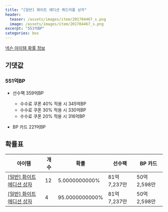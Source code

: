 ```yaml
---
title: "[일반] 화이트 에디션 쿼드러플 상자"
header:
  teaser: /assets/images/item/201704467_s.png
  image: /assets/images/item/201704467_s.png
excerpt: "551억BP"
categories: box
---
```

[넥슨 아이템 확률 정보](http://iteminfo.nexon.com/probability/fco?sn=7768)

## 기댓값
### 551억BP
- 선수팩 359억BP
  - 수수료 쿠폰 40% 적용 시 345억BP
  - 수수료 쿠폰 30% 적용 시 330억BP
  - 수수료 쿠폰 20% 적용 시 316억BP

- BP 카드 221억BP

## 확률표

|아이템|개수|확률|선수팩|BP 카드|
|---|---|---|---|---|
|[[일반] 화이트 에디션 상자](/box/7767)|12|5.0000000000%|81억 7,237만|50억 2,598만|
|[[일반] 화이트 에디션 상자](/box/7767)|4|95.0000000000%|81억 7,237만|50억 2,598만|
